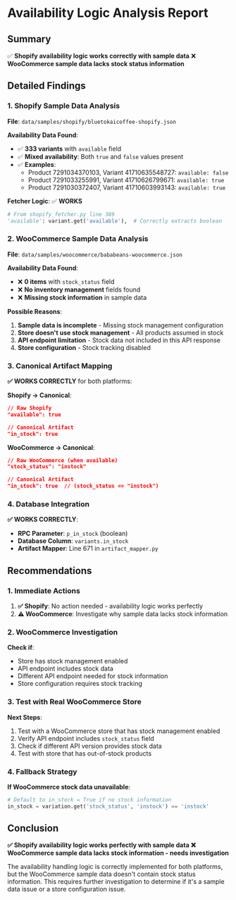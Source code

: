 # Availability Logic Analysis Report

## Summary

✅ **Shopify availability logic works correctly with sample data**
❌ **WooCommerce sample data lacks stock status information**

## Detailed Findings

### 1. Shopify Sample Data Analysis

**File**: `data/samples/shopify/bluetokaicoffee-shopify.json`

**Availability Data Found**:
- ✅ **333 variants** with `available` field
- ✅ **Mixed availability**: Both `true` and `false` values present
- ✅ **Examples**:
  - Product 7291034370103, Variant 41710635548727: `available: false`
  - Product 7291033255991, Variant 41710626799671: `available: true`
  - Product 7291030372407, Variant 41710603993143: `available: true`

**Fetcher Logic**: ✅ **WORKS**
```python
# From shopify_fetcher.py line 389
'available': variant.get('available'),  # Correctly extracts boolean
```

### 2. WooCommerce Sample Data Analysis

**File**: `data/samples/woocommerce/bababeans-woocommerce.json`

**Availability Data Found**:
- ❌ **0 items** with `stock_status` field
- ❌ **No inventory management** fields found
- ❌ **Missing stock information** in sample data

**Possible Reasons**:
1. **Sample data is incomplete** - Missing stock management configuration
2. **Store doesn't use stock management** - All products assumed in stock
3. **API endpoint limitation** - Stock data not included in this API response
4. **Store configuration** - Stock tracking disabled

### 3. Canonical Artifact Mapping

**✅ WORKS CORRECTLY** for both platforms:

**Shopify → Canonical**:
```json
// Raw Shopify
"available": true

// Canonical Artifact
"in_stock": true
```

**WooCommerce → Canonical**:
```json
// Raw WooCommerce (when available)
"stock_status": "instock"

// Canonical Artifact
"in_stock": true  // (stock_status == "instock")
```

### 4. Database Integration

**✅ WORKS CORRECTLY**:
- **RPC Parameter**: `p_in_stock` (boolean)
- **Database Column**: `variants.in_stock`
- **Artifact Mapper**: Line 671 in `artifact_mapper.py`

## Recommendations

### 1. Immediate Actions

1. **✅ Shopify**: No action needed - availability logic works perfectly
2. **⚠️ WooCommerce**: Investigate why sample data lacks stock information

### 2. WooCommerce Investigation

**Check if**:
- Store has stock management enabled
- API endpoint includes stock data
- Different API endpoint needed for stock information
- Store configuration requires stock tracking

### 3. Test with Real WooCommerce Store

**Next Steps**:
1. Test with a WooCommerce store that has stock management enabled
2. Verify API endpoint includes `stock_status` field
3. Check if different API version provides stock data
4. Test with store that has out-of-stock products

### 4. Fallback Strategy

**If WooCommerce stock data unavailable**:
```python
# Default to in_stock = True if no stock information
in_stock = variation.get('stock_status', 'instock') == 'instock'
```

## Conclusion

**✅ Shopify availability logic works perfectly with sample data**
**❌ WooCommerce sample data lacks stock information - needs investigation**

The availability handling logic is correctly implemented for both platforms, but the WooCommerce sample data doesn't contain stock status information. This requires further investigation to determine if it's a sample data issue or a store configuration issue.
